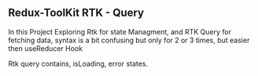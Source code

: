 ## Redux-ToolKit RTK - Query 

In this Project Exploring Rtk for state Managment, and RTK Query for fetching data, syntax is a bit confusing but only for 2 or 3 times, but easier then useReducer Hook 

Rtk query contains, isLoading, error states.
